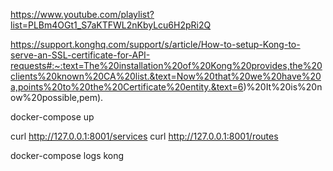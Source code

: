 https://www.youtube.com/playlist?list=PLBm4OGt1_S7aKTFWL2nKbyLcu6H2pRi2Q

https://support.konghq.com/support/s/article/How-to-setup-Kong-to-serve-an-SSL-certificate-for-API-requests#:~:text=The%20installation%20of%20Kong%20provides,the%20clients%20known%20CA%20list.&text=Now%20that%20we%20have%20a,points%20to%20the%20Certificate%20entity.&text=6)%20It%20is%20now%20possible,pem).



docker-compose up

curl http://127.0.0.1:8001/services
curl http://127.0.0.1:8001/routes

docker-compose logs kong
